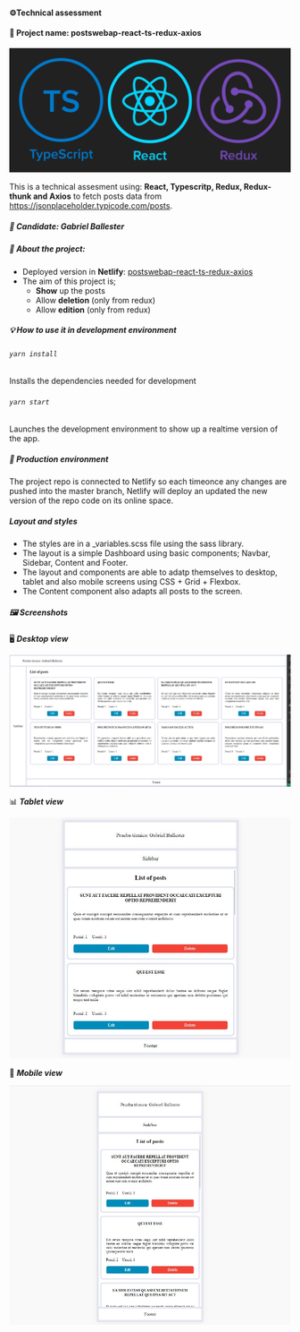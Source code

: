 #### ⚙️Technical assessment 
#### 📍 Project name: postswebap-react-ts-redux-axios
![Mobile view 1](/screenshots/react-redux-typescript.png)

This is a technical assesment using: **React, Typescritp, Redux, Redux-thunk and Axios** to fetch posts data from https://jsonplaceholder.typicode.com/posts.

##### 🙂 Candidate: Gabriel Ballester
##### 🚀 About the project:
- Deployed version in **Netlify**: [postswebap-react-ts-redux-axios](https://postswebap-react-ts-redux-axios.netlify.app/)
- The aim of this project is;
  - **Show** up the posts
  - Allow **deletion** (only from redux)
  - Allow **edition** (only from redux)

##### 💡 How to use it in development environment 
###### `yarn install` 
Installs the dependencies needed for development
###### `yarn start`

Launches the development environment to show up a realtime version of the app.
##### 🔗 Production environment 
The project repo is connected to Netlify so each timeonce any changes are pushed into the master branch, Netlify will deploy an updated the new version of the repo code on its online space.

##### Layout and styles
- The styles are in a _variables.scss file using the sass library.
- The layout is a simple Dashboard using basic components; Navbar, Sidebar, Content and Footer.
- The layout and components are able to adatp themselves to desktop, tablet and also mobile screens using CSS + Grid + Flexbox.
- The Content component also adapts all posts to the screen.
##### 🖼️ Screenshots 
🖥️ ***Desktop view***

![Desktop view 1](/screenshots/desktop_img1.jpg)

📊 ***Tablet view***

![Tablet view 1](/screenshots/tablet_img1.jpg)

📲 ***Mobile view***

![Mobile view 1](/screenshots/mobile_img1.jpg)

